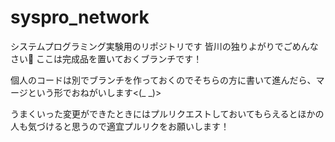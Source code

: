 # syspro_network
システムプログラミング実験用のリポジトリです
皆川の独りよがりでごめんなさい🙇
ここは完成品を置いておくブランチです！


個人のコードは別でブランチを作っておくのでそちらの方に書いて進んだら、マージという形でおねがいします<(_ _)>

うまくいった変更ができたときにはプルリクエストしておいてもらえるとほかの人も気づけると思うので適宜プルリクをお願いします！
